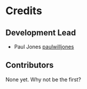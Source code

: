 # Credits

## Development Lead

- Paul Jones [paulwilljones](https://github.com/paulwilljones)

## Contributors

None yet. Why not be the first?